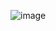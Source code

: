 ![image](https://user-images.githubusercontent.com/77316348/235577879-dee7eebc-f0cb-4cfa-a557-5c47b2fdee53.png)
